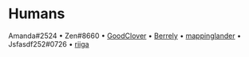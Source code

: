 # Humans

<!-- Always add to the bottom of this file. -->
<!-- I reccomend linking to your OSM profile. -->

Amanda#2524
•
Zen#8660
•
[GoodClover](https://www.openstreetmap.org/user/GoodClover)
•
[Berrely](https://www.openstreetmap.org/user/Berrely)
•
[mappinglander](https://www.openstreetmap.org/user/mappinglander)
•
Jsfasdf252#0726
•
[riiga](https://www.openstreetmap.org/user/riiga)
